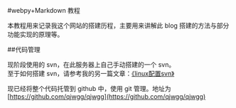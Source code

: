 #webpy+Markdown 教程

本教程用来记录我这个网站的搭建历程，主要用来讲解此 blog 搭建的方法与部分功能实现的原理等。




##代码管理

现阶段使用的 svn，在此服务器上自己手动搭建的一个 svn。  
至于如何搭建 svn，请参考我的另一篇文章：[《linux配置svn》](http://www.qjwgg.com/linux/linux_svn.html)

现已经将整个代码托管到 github 中，使用 git 管理。地址为 [https://github.com/qjwgg/qjwgg](https://github.com/qjwgg/qjwgg)
